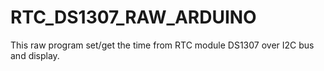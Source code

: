 # RTC_DS1307_RAW_ARDUINO
This raw program set/get the time from RTC module DS1307 over I2C bus and display.
